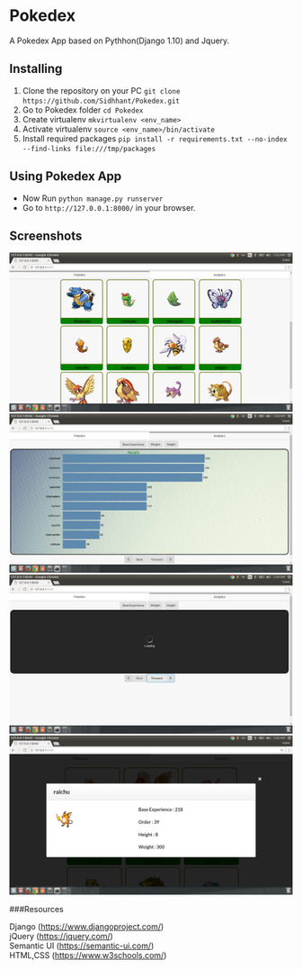 # Pokedex
A  Pokedex App based on Pythhon(Django 1.10) and Jquery.
## Installing
1. Clone the repository on your PC `git clone https://github.com/Sidhhant/Pokedex.git`
1. Go to Pokedex folder `cd Pokedex`
  1. Create virtualenv `mkvirtualenv <env_name>`
  1. Activate virtualenv `source <env_name>/bin/activate`
1. Install required packages `pip install -r requirements.txt --no-index --find-links file:///tmp/packages` 

## Using Pokedex App 
* Now Run `python manage.py runserver`
* Go to `http://127.0.0.1:8000/` in your browser.

## Screenshots
![Alt text](/screenshots/screen1)
![Alt text](/screenshots/screen2)
![Alt text](/screenshots/screen3)
![Alt text](/screenshots/screen4)

###Resources

Django (https://www.djangoproject.com/)<br />
jQuery (https://jquery.com/)<br />
Semantic UI (https://semantic-ui.com/)<br />
HTML,CSS (https://www.w3schools.com/)

